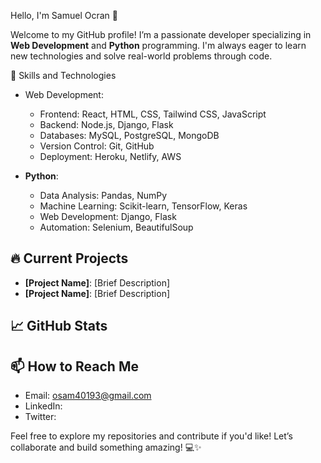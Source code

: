 Hello, I'm   Samuel Ocran 👋

Welcome to my GitHub profile! I’m a passionate developer specializing in **Web Development** and **Python** programming. I'm always eager to learn new technologies and solve real-world problems through code.

 🚀 Skills and Technologies

- Web Development:
  - Frontend: React, HTML, CSS, Tailwind CSS, JavaScript
  - Backend: Node.js, Django, Flask
  - Databases: MySQL, PostgreSQL, MongoDB
  - Version Control: Git, GitHub
  - Deployment: Heroku, Netlify, AWS

- **Python**:
  - Data Analysis: Pandas, NumPy
  - Machine Learning: Scikit-learn, TensorFlow, Keras
  - Web Development: Django, Flask
  - Automation: Selenium, BeautifulSoup

## 🔥 Current Projects

- **[Project Name]**: [Brief Description]
- **[Project Name]**: [Brief Description]

## 📈 GitHub Stats



## 📫 How to Reach Me

- Email: osam40193@gmail.com
- LinkedIn: 
- Twitter: 

Feel free to explore my repositories and contribute if you'd like! Let’s collaborate and build something amazing! 💻✨
